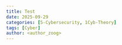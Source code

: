 ```yaml
---
title: Test
date: 2025-09-29
categories: [5-Cybersecurity, 1Cyb-Theory]
tags: [Cyber]
author: <author_zoog>
---
```


